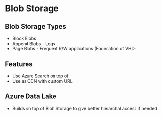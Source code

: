 # Blob Storage  

## Blob Storage Types  
- Block Blobs  
- Append Blobs - Logs
- Page Blobs - Frequent R/W applications (Foundation of VHD)  
## Features  
- Use Azure Search on top of  
- Use as CDN with custom URL  

## Azure Data Lake  
- Builds on top of Blob Storage to give better hierarchal access if needed
